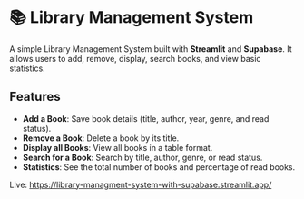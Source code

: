 # 📚 Library Management System

A simple Library Management System built with **Streamlit** and **Supabase**. It allows users to add, remove, display, search books, and view basic statistics.

## Features
- **Add a Book**: Save book details (title, author, year, genre, and read status).
- **Remove a Book**: Delete a book by its title.
- **Display all Books**: View all books in a table format.
- **Search for a Book**: Search by title, author, genre, or read status.
- **Statistics**: See the total number of books and percentage of read books.

Live: https://library-managment-system-with-supabase.streamlit.app/
